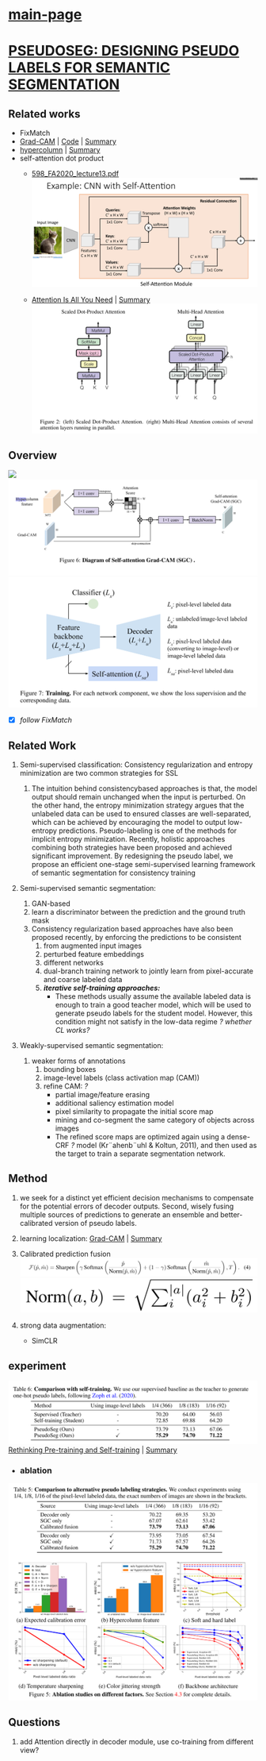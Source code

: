 # [main-page](../README.md)

# [PSEUDOSEG: DESIGNING PSEUDO LABELS FOR SEMANTIC SEGMENTATION](../papers/PSEUDOSEG.pdf)

## Related works
* FixMatch
* [Grad-CAM](../papers/Grad-CAM.pdf) | [Code](https://github.com/ramprs/grad-cam/) | [Summary](4.md)
* [hypercolumn](../papers/Hariharan.pdf) | [Summary](../paper-summary/Hariharan-s.md)
* self-attention dot product
  * [598_FA2020_lecture13.pdf](../papers/598_FA2020_lecture13.pdf)
    ![](images/2021-05-10_112540.png)
      
  * [Attention Is All You Need](../papers/Attention.pdf) | [Summary](Attention-s.md)
    ![](images/2021-05-10_102239.png)


## Overview

![](https://i.loli.net/2021/05/09/S5gnqlyHeGZhjL6.png)
![](images/2021-05-10_081302.png)
![](images/2021-05-10_135636.png)



* [x] _follow FixMatch_


   
## Related Work
1. Semi-supervised classification: 
   Consistency regularization and entropy minimization are two common strategies for SSL
   1. The intuition behind consistencybased approaches
     is that, the model output should remain unchanged when the input is perturbed. 
     On the other hand, the entropy minimization strategy argues that the unlabeled data can be used to ensured classes are well-separated, 
     which can be achieved by encouraging the model to output low-entropy predictions. 
     Pseudo-labeling is one of the methods for implicit entropy minimization. 
     Recently, holistic approaches combining both strategies have been proposed and achieved significant improvement. 
     By redesigning the pseudo label, we propose an efficient one-stage semi-supervised learning framework
of semantic segmentation for consistency training
     
2. Semi-supervised semantic segmentation:
    1. GAN-based
    2. learn a discriminator between the prediction and the ground truth mask
    3. Consistency regularization based approaches have also been proposed recently, by enforcing the predictions to be consistent
        1. from augmented input images
        2. perturbed feature embeddings
        3. different networks
        4. dual-branch training network to jointly learn from pixel-accurate and coarse labeled data 
        5. _**iterative self-training approaches:**_ 
            * These methods usually assume the available labeled data is enough to train a good teacher model, which will be used to generate pseudo labels for the student model. However, this condition might not satisfy in the low-data
regime _? whether CL works?_
              
3. Weakly-supervised semantic segmentation:
    1. weaker forms of annotations
        1. bounding boxes
        2. image-level labels (class activation map (CAM)) 
        3. refine CAM:  _?_
            * partial image/feature erasing
            * additional saliency estimation model 
            * pixel similarity to propagate the initial score map  
            * mining and co-segment the same category of objects across images
            * The refined score maps are optimized again using a dense-CRF _?_ model (Kr¨ahenb¨uhl & Koltun, 2011), and then
used as the target to train a separate segmentation network.
              
## Method
1. we seek for a distinct yet efficient decision mechanisms to compensate for the potential errors of decoder outputs. Second, wisely fusing multiple sources of predictions to generate an ensemble and
better-calibrated version of pseudo labels.
   
2. learning localization: [Grad-CAM](../papers/Grad-CAM.pdf) | [Summary](4.md)

3. Calibrated prediction fusion
![](images/2021-05-10_132918.png)
![](images/2021-05-10_132928.png)

4. strong data augmentation:
    * SimCLR

## experiment

![](images/2021-05-10_152218.png)
[Rethinking Pre-training and Self-training](../papers/Rethinking.pdf) | [Summary](../paper-summary/Rethinking-s.md)
* ### ablation
![](images/2021-05-10_140718.png)




## Questions
1. add Attention directly in decoder module, use co-training from different view?

              

            
    
        

    
   
      


